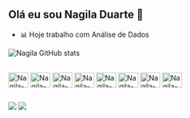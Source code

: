 ## Olá eu sou Nagila Duarte 👋

- 📊 Hoje trabalho com Análise de Dados

![Nagila GitHub stats](https://github-readme-stats.vercel.app/api?username=Nagiladuarte&show_icons=true&theme=tokyonight)

<div style="display: inline_block"><br>
  <img align="center" alt="Nagila-SQLServer" height="30" width="40" src="https://img.icons8.com/color/48/000000/microsoft-sql-server.png">
  <img align="center" alt="Nagila-Postgres" height="30" width="40" src="https://cdn.jsdelivr.net/gh/devicons/devicon/icons/postgresql/postgresql-original.svg">
  <img align="center" alt="Nagila-SQL" height="30" width="40" src="https://img.icons8.com/ios-filled/50/000000/sql.png">
  <img align="center" alt="Nagila-ETL" height="30" width="40" src="https://img.icons8.com/external-flaticons-lineal-color-flat-icons/64/000000/external-etl-computer-science-flaticons-lineal-color-flat-icons.png">
  <img align="center" alt="Nagila-PowerBI" height="30" width="40" src="https://upload.wikimedia.org/wikipedia/commons/c/cf/New_Power_BI_Logo.svg">
  <img align="center" alt="Nagila-MySQL" height="30" width="40" src="https://cdn.jsdelivr.net/gh/devicons/devicon/icons/mysql/mysql-original.svg">
  <img align="center" alt="Nagila-VisualStudio" height="30" width="40" src="https://img.icons8.com/fluency/48/000000/visual-studio.png">
  <img align="center" alt="Nagila-Python" height="30" width="40" src="https://cdn.jsdelivr.net/gh/devicons/devicon/icons/python/python-original.svg">
</div>

##

<div> 
  <a href = "mailto:nagiladuarte93@gmail.com"><img src="https://img.shields.io/badge/-Gmail-%23333?style=for-the-badge&logo=gmail&logoColor=white" target="_blank"></a>
  <a href="https://www.linkedin.com/in/n%C3%A1gila-duarte-19582928a/" target="_blank"><img src="https://img.shields.io/badge/-LinkedIn-%230077B5?style=for-the-badge&logo=linkedin&logoColor=white" target="_blank"></a> 
</div><br>
